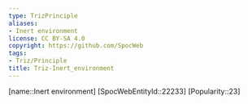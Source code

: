 ```yaml
---
type: TrizPrinciple
aliases:
- Inert environment
license: CC BY-SA 4.0
copyright: https://github.com/SpocWeb
tags: 
- Triz/Principle
title: Triz-Inert_environment
---
```

[name::Inert environment]
[SpocWebEntityId::22233]
[Popularity::23]



